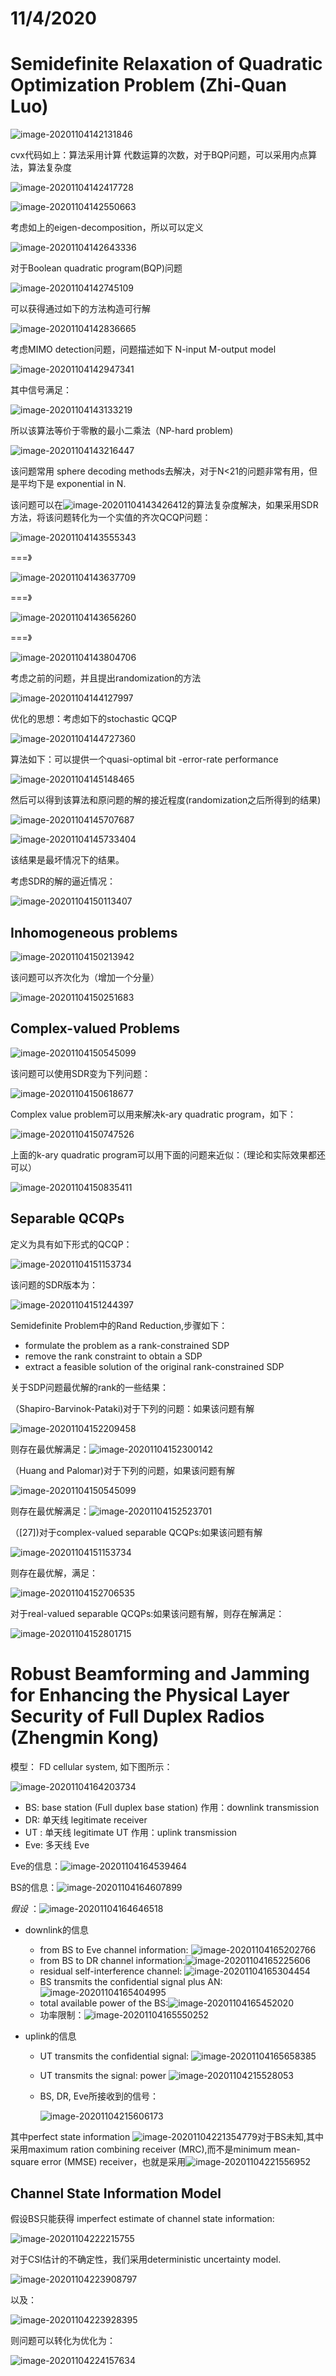 

# 11/4/2020 

# Semidefinite Relaxation of Quadratic Optimization Problem (Zhi-Quan Luo)

![image-20201104142131846](C:\Users\Roger\AppData\Roaming\Typora\typora-user-images\image-20201104142131846.png)

cvx代码如上：算法采用计算 代数运算的次数，对于BQP问题，可以采用内点算法，算法复杂度

![image-20201104142417728](C:\Users\Roger\AppData\Roaming\Typora\typora-user-images\image-20201104142417728.png)

![image-20201104142550663](C:\Users\Roger\AppData\Roaming\Typora\typora-user-images\image-20201104142550663.png)

考虑如上的eigen-decomposition，所以可以定义

![image-20201104142643336](C:\Users\Roger\AppData\Roaming\Typora\typora-user-images\image-20201104142643336.png)

对于Boolean quadratic program(BQP)问题

![image-20201104142745109](C:\Users\Roger\AppData\Roaming\Typora\typora-user-images\image-20201104142745109.png)

可以获得通过如下的方法构造可行解

![image-20201104142836665](C:\Users\Roger\AppData\Roaming\Typora\typora-user-images\image-20201104142836665.png)

考虑MIMO detection问题，问题描述如下 N-input M-output model

![image-20201104142947341](C:\Users\Roger\AppData\Roaming\Typora\typora-user-images\image-20201104142947341.png)

其中信号满足：

![image-20201104143133219](C:\Users\Roger\AppData\Roaming\Typora\typora-user-images\image-20201104143133219.png)



所以该算法等价于零散的最小二乘法（NP-hard problem)

![image-20201104143216447](C:\Users\Roger\AppData\Roaming\Typora\typora-user-images\image-20201104143216447.png)

该问题常用 sphere decoding methods去解决，对于N<21的问题非常有用，但是平均下是 exponential in N.

该问题可以在![image-20201104143426412](C:\Users\Roger\AppData\Roaming\Typora\typora-user-images\image-20201104143426412.png)的算法复杂度解决，如果采用SDR方法，将该问题转化为一个实值的齐次QCQP问题：

![image-20201104143555343](C:\Users\Roger\AppData\Roaming\Typora\typora-user-images\image-20201104143555343.png)

===》

![image-20201104143637709](C:\Users\Roger\AppData\Roaming\Typora\typora-user-images\image-20201104143637709.png)

===》

![image-20201104143656260](C:\Users\Roger\AppData\Roaming\Typora\typora-user-images\image-20201104143656260.png)

===》

![image-20201104143804706](C:\Users\Roger\AppData\Roaming\Typora\typora-user-images\image-20201104143804706.png)

考虑之前的问题，并且提出randomization的方法

![image-20201104144127997](C:\Users\Roger\AppData\Roaming\Typora\typora-user-images\image-20201104144127997.png)

优化的思想：考虑如下的stochastic QCQP

![image-20201104144727360](C:\Users\Roger\AppData\Roaming\Typora\typora-user-images\image-20201104144727360.png)

算法如下：可以提供一个quasi-optimal bit -error-rate performance

![image-20201104145148465](C:\Users\Roger\AppData\Roaming\Typora\typora-user-images\image-20201104145148465.png)

然后可以得到该算法和原问题的解的接近程度(randomization之后所得到的结果)

![image-20201104145707687](C:\Users\Roger\AppData\Roaming\Typora\typora-user-images\image-20201104145707687.png)

![image-20201104145733404](C:\Users\Roger\AppData\Roaming\Typora\typora-user-images\image-20201104145733404.png)

该结果是最坏情况下的结果。

考虑SDR的解的逼近情况：

![image-20201104150113407](C:\Users\Roger\AppData\Roaming\Typora\typora-user-images\image-20201104150113407.png)

## Inhomogeneous problems

![image-20201104150213942](C:\Users\Roger\AppData\Roaming\Typora\typora-user-images\image-20201104150213942.png)

该问题可以齐次化为（增加一个分量）

![image-20201104150251683](C:\Users\Roger\AppData\Roaming\Typora\typora-user-images\image-20201104150251683.png)

## Complex-valued Problems

![image-20201104150545099](C:\Users\Roger\AppData\Roaming\Typora\typora-user-images\image-20201104150545099.png)

该问题可以使用SDR变为下列问题：

![image-20201104150618677](C:\Users\Roger\AppData\Roaming\Typora\typora-user-images\image-20201104150618677.png)

Complex value problem可以用来解决k-ary quadratic program，如下：

![image-20201104150747526](C:\Users\Roger\AppData\Roaming\Typora\typora-user-images\image-20201104150747526.png)

上面的k-ary quadratic program可以用下面的问题来近似：（理论和实际效果都还可以）

![image-20201104150835411](C:\Users\Roger\AppData\Roaming\Typora\typora-user-images\image-20201104150835411.png)

## Separable QCQPs

定义为具有如下形式的QCQP：

![image-20201104151153734](C:\Users\Roger\AppData\Roaming\Typora\typora-user-images\image-20201104151153734.png)

该问题的SDR版本为：

![image-20201104151244397](C:\Users\Roger\AppData\Roaming\Typora\typora-user-images\image-20201104151244397.png)

Semidefinite Problem中的Rand Reduction,步骤如下：

* formulate the problem as a rank-constrained SDP
* remove the rank constraint to obtain a SDP
* extract a feasible solution of the original rank-constrained SDP

关于SDP问题最优解的rank的一些结果：

（Shapiro-Barvinok-Pataki)对于下列的问题：如果该问题有解

![image-20201104152209458](C:\Users\Roger\AppData\Roaming\Typora\typora-user-images\image-20201104152209458.png)

则存在最优解满足：![image-20201104152300142](C:\Users\Roger\AppData\Roaming\Typora\typora-user-images\image-20201104152300142.png)

（Huang and Palomar)对于下列的问题，如果该问题有解

![image-20201104150545099](C:\Users\Roger\AppData\Roaming\Typora\typora-user-images\image-20201104150545099.png)

则存在最优解满足：![image-20201104152523701](C:\Users\Roger\AppData\Roaming\Typora\typora-user-images\image-20201104152523701.png)

（[27])对于complex-valued separable QCQPs:如果该问题有解

![image-20201104151153734](C:\Users\Roger\AppData\Roaming\Typora\typora-user-images\image-20201104151153734.png)

则存在最优解，满足：

![image-20201104152706535](C:\Users\Roger\AppData\Roaming\Typora\typora-user-images\image-20201104152706535.png)

对于real-valued separable QCQPs:如果该问题有解，则存在解满足：

![image-20201104152801715](C:\Users\Roger\AppData\Roaming\Typora\typora-user-images\image-20201104152801715.png)

# Robust Beamforming and Jamming for Enhancing the Physical Layer Security of Full Duplex Radios (Zhengmin Kong)



模型： FD cellular system, 如下图所示：

![image-20201104164203734](C:\Users\Roger\AppData\Roaming\Typora\typora-user-images\image-20201104164203734.png)

* BS: base station (Full duplex base station)  作用：downlink transmission
* DR: 单天线 legitimate receiver
* UT : 单天线 legitimate UT  作用：uplink transmission
* Eve: 多天线 Eve 

Eve的信息：![image-20201104164539464](C:\Users\Roger\AppData\Roaming\Typora\typora-user-images\image-20201104164539464.png)

BS的信息：![image-20201104164607899](C:\Users\Roger\AppData\Roaming\Typora\typora-user-images\image-20201104164607899.png)

*假设* ：![image-20201104164646518](C:\Users\Roger\AppData\Roaming\Typora\typora-user-images\image-20201104164646518.png)

* downlink的信息
  * from BS to Eve  channel information: ![image-20201104165202766](C:\Users\Roger\AppData\Roaming\Typora\typora-user-images\image-20201104165202766.png)
  * from BS to DR channel information:![image-20201104165225606](C:\Users\Roger\AppData\Roaming\Typora\typora-user-images\image-20201104165225606.png)
  * residual self-interference channel: ![image-20201104165304454](C:\Users\Roger\AppData\Roaming\Typora\typora-user-images\image-20201104165304454.png)
  * BS transmits the confidential signal plus AN: ![image-20201104165404995](C:\Users\Roger\AppData\Roaming\Typora\typora-user-images\image-20201104165404995.png)
  * total available power of the BS:![image-20201104165452020](C:\Users\Roger\AppData\Roaming\Typora\typora-user-images\image-20201104165452020.png)
  * 功率限制：![image-20201104165550252](C:\Users\Roger\AppData\Roaming\Typora\typora-user-images\image-20201104165550252.png)

* uplink的信息

  * UT transmits the confidential signal: ![image-20201104165658385](C:\Users\Roger\AppData\Roaming\Typora\typora-user-images\image-20201104165658385.png)

  * UT transmits the signal: power ![image-20201104215528053](C:\Users\Roger\AppData\Roaming\Typora\typora-user-images\image-20201104215528053.png)

  * BS, DR, Eve所接收到的信号：

    ![image-20201104215606173](C:\Users\Roger\AppData\Roaming\Typora\typora-user-images\image-20201104215606173.png)

其中perfect state information ![image-20201104221354779](C:\Users\Roger\AppData\Roaming\Typora\typora-user-images\image-20201104221354779.png)对于BS未知,其中 采用maximum ration combining receiver (MRC),而不是minimum mean-square error (MMSE) receiver，也就是采用![image-20201104221556952](C:\Users\Roger\AppData\Roaming\Typora\typora-user-images\image-20201104221556952.png)

## Channel State Information Model

假设BS只能获得 imperfect estimate of channel state information:

![image-20201104222215755](C:\Users\Roger\AppData\Roaming\Typora\typora-user-images\image-20201104222215755.png)

对于CSI估计的不确定性，我们采用deterministic uncertainty model.

![image-20201104223908797](C:\Users\Roger\AppData\Roaming\Typora\typora-user-images\image-20201104223908797.png)

以及：

![image-20201104223928395](C:\Users\Roger\AppData\Roaming\Typora\typora-user-images\image-20201104223928395.png)

则问题可以转化为优化为：

![image-20201104224157634](C:\Users\Roger\AppData\Roaming\Typora\typora-user-images\image-20201104224157634.png)